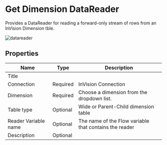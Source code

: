 # Get Dimension DataReader

Provides a DataReader for reading a forward-only stream of rows from an InVision Dimension tble.

![datareader](https://profitbasedocs.blob.core.windows.net/flowimages/get-dim-datareader.png)

## Properties

| Name             | Type      |Description                                             |
|------------------|-----------|--------------------------------------------------------|
| Title |   |  |
| Connection       | Required  | InVision Connection    |
| Dimension | Required  | Choose a dimension from the dropdown list. |
| Table type | Optional | Wide or Parent-Child dimension table |
| Reader Variable name   | Optional | The name of the Flow variable that contains the reader |
| Description | Optional |  |
